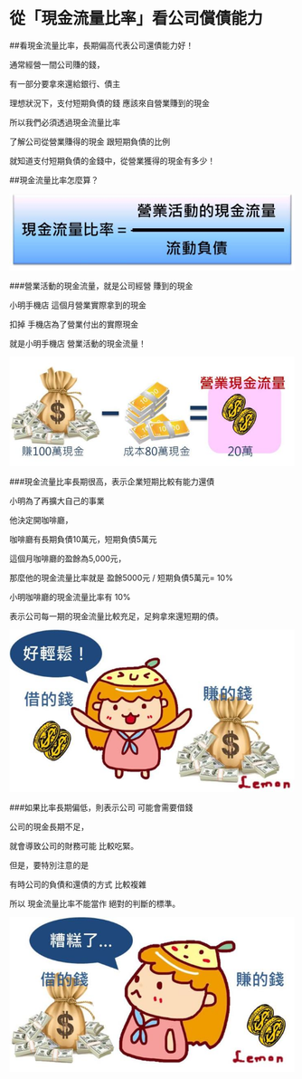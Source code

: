 # 從「現金流量比率」看公司償債能力


##看現金流量比率，長期偏高代表公司還債能力好！
 

通常經營一間公司賺的錢，

有一部分要拿來還給銀行、債主

理想狀況下，支付短期負債的錢 應該來自營業賺到的現金

所以我們必須透過現金流量比率

了解公司從營業賺得的現金 跟短期負債的比例

就知道支付短期負債的金錢中，從營業獲得的現金有多少！

 

##現金流量比率怎麼算？



![](images/20140806150444091.jpg)


###營業活動的現金流量，就是公司經營 賺到的現金
 

小明手機店 這個月營業實際拿到的現金

扣掉 手機店為了營業付出的實際現金

就是小明手機店 營業活動的現金流量！


![](images/20140807103820222.jpg)


###現金流量比率長期很高，表示企業短期比較有能力還債
 

小明為了再擴大自己的事業

他決定開咖啡廳，

咖啡廳有長期負債10萬元，短期負債5萬元

這個月咖啡廳的盈餘為5,000元，

那麼他的現金流量比率就是 盈餘5000元 / 短期負債5萬元= 10%

小明咖啡廳的現金流量比率有 10%

表示公司每一期的現金流量比較充足，足夠拿來還短期的債。


![](images/20140821120332234.jpg)


###如果比率長期偏低，則表示公司 可能會需要借錢
 

公司的現金長期不足，

就會導致公司的財務可能 比較吃緊。

但是，要特別注意的是

有時公司的負債和還債的方式 比較複雜

所以 現金流量比率不能當作 絕對的判斷的標準。


![](images/20140821120344450.jpg)
